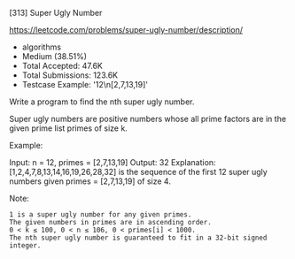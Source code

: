 [313] Super Ugly Number  

https://leetcode.com/problems/super-ugly-number/description/

* algorithms
* Medium (38.51%)
* Total Accepted:    47.6K
* Total Submissions: 123.6K
* Testcase Example:  '12\n[2,7,13,19]'

Write a program to find the nth super ugly number.

Super ugly numbers are positive numbers whose all prime factors are in the given prime list primes of size k.

Example:


Input: n = 12, primes = [2,7,13,19]
Output: 32 
Explanation: [1,2,4,7,8,13,14,16,19,26,28,32] is the sequence of the first 12 
             super ugly numbers given primes = [2,7,13,19] of size 4.

Note:


	1 is a super ugly number for any given primes.
	The given numbers in primes are in ascending order.
	0 < k ≤ 100, 0 < n ≤ 106, 0 < primes[i] < 1000.
	The nth super ugly number is guaranteed to fit in a 32-bit signed integer.


